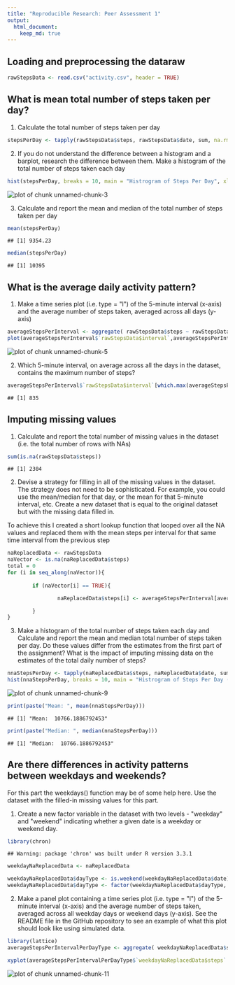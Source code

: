 ```yaml
---
title: "Reproducible Research: Peer Assessment 1"
output: 
  html_document:
    keep_md: true
---
```


## Loading and preprocessing the dataraw

```r
rawStepsData <- read.csv("activity.csv", header = TRUE)
```

## What is mean total number of steps taken per day?
1. Calculate the total number of steps taken per day

```r
stepsPerDay <- tapply(rawStepsData$steps, rawStepsData$date, sum, na.rm = TRUE)
```


2. If you do not understand the difference between a histogram and a barplot, research the difference between them. Make a histogram of the total number of steps taken each day

```r
hist(stepsPerDay, breaks = 10, main = "Histrogram of Steps Per Day", xlab="Steps Per Day", ylab="Occurances")
```

![plot of chunk unnamed-chunk-3](figure/unnamed-chunk-3-1.png)

3. Calculate and report the mean and median of the total number of steps taken per day

```r
mean(stepsPerDay)
```

```
## [1] 9354.23
```

```r
median(stepsPerDay)
```

```
## [1] 10395
```

## What is the average daily activity pattern?
1. Make a time series plot (i.e. type = "l") of the 5-minute interval (x-axis) and the average number of steps taken, averaged across all days (y-axis)

```r
averageStepsPerInterval <- aggregate( rawStepsData$steps ~ rawStepsData$interval, FUN = mean, na.rm = TRUE )
plot(averageStepsPerInterval$`rawStepsData$interval`,averageStepsPerInterval$`rawStepsData$steps`, xlab="5 Minute Intervals", ylab="Average Steps", type = "l")
```

![plot of chunk unnamed-chunk-5](figure/unnamed-chunk-5-1.png)

2. Which 5-minute interval, on average across all the days in the dataset, contains the maximum number of steps?

```r
averageStepsPerInterval$`rawStepsData$interval`[which.max(averageStepsPerInterval$`rawStepsData$steps`)]
```

```
## [1] 835
```

## Imputing missing values
1. Calculate and report the total number of missing values in the dataset (i.e. the total number of rows with NAs)

```r
sum(is.na(rawStepsData$steps))
```

```
## [1] 2304
```

2. Devise a strategy for filling in all of the missing values in the dataset. The strategy does not need to be sophisticated. For example, you could use the mean/median for that day, or the mean for that 5-minute interval, etc.
Create a new dataset that is equal to the original dataset but with the missing data filled in.

To achieve this I created a short lookup function that looped over all the NA values and replaced them with the mean steps per interval for that same time interval from the previous step


```r
naReplacedData <- rawStepsData
naVector <- is.na(naReplacedData$steps)
total = 0
for (i in seq_along(naVector)){
       
        if (naVector[i] == TRUE){

                naReplacedData$steps[i] <- averageStepsPerInterval[averageStepsPerInterval$`rawStepsData$interval` == naReplacedData$interval[i],]$`rawStepsData$steps`

        }
}
```

3. Make a histogram of the total number of steps taken each day and Calculate and report the mean and median total number of steps taken per day. Do these values differ from the estimates from the first part of the assignment? What is the impact of imputing missing data on the estimates of the total daily number of steps?


```r
nnaStepsPerDay <- tapply(naReplacedData$steps, naReplacedData$date, sum, na.rm = TRUE)
hist(nnaStepsPerDay, breaks = 10, main = "Histrogram of Steps Per Day (replaced NAs)", xlab="Steps Per Day", ylab="Occurances")
```

![plot of chunk unnamed-chunk-9](figure/unnamed-chunk-9-1.png)

```r
print(paste("Mean: ", mean(nnaStepsPerDay)))
```

```
## [1] "Mean:  10766.1886792453"
```

```r
print(paste("Median: ", median(nnaStepsPerDay)))
```

```
## [1] "Median:  10766.1886792453"
```

## Are there differences in activity patterns between weekdays and weekends?

For this part the weekdays() function may be of some help here. Use the dataset with the filled-in missing values for this part.

1. Create a new factor variable in the dataset with two levels - "weekday" and "weekend" indicating whether a given date is a weekday or weekend day.


```r
library(chron)
```

```
## Warning: package 'chron' was built under R version 3.3.1
```

```r
weekdayNaReplacedData <- naReplacedData

weekdayNaReplacedData$dayType <- is.weekend(weekdayNaReplacedData$date)
weekdayNaReplacedData$dayType <- factor(weekdayNaReplacedData$dayType, levels = c(FALSE, TRUE), labels = c("weekday", "weekend"))
```

2. Make a panel plot containing a time series plot (i.e. type = "l") of the 5-minute interval (x-axis) and the average number of steps taken, averaged across all weekday days or weekend days (y-axis). See the README file in the GitHub repository to see an example of what this plot should look like using simulated data.


```r
library(lattice)
averageStepsPerIntervalPerDayType <- aggregate( weekdayNaReplacedData$steps ~ weekdayNaReplacedData$interval+weekdayNaReplacedData$dayType, FUN = mean, na.rm = TRUE )

xyplot(averageStepsPerIntervalPerDayType$`weekdayNaReplacedData$steps` ~ averageStepsPerIntervalPerDayType$`weekdayNaReplacedData$interval` | averageStepsPerIntervalPerDayType$`weekdayNaReplacedData$dayType`, data = averageStepsPerIntervalPerDayType, layout = c(1, 2), type = "l", xlab = "Interval", ylab = "Number of Steps")
```

![plot of chunk unnamed-chunk-11](figure/unnamed-chunk-11-1.png)
